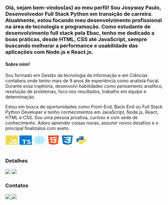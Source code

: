 ### Olá, sejam bem-vindos(as) ao meu perfil! Sou Josyway Paulo, Desenvolvedor Full Stack Python em transição de carreira. Atualmente, estou focando meu desenvolvimento profissional na área de tecnologia e programação. Como estudante de desenvolvimento full stack pela Ebac, tenho me dedicado a boas práticas, desde HTML, CSS até JavaScript, sempre buscando melhorar a performance e usabilidade das aplicações com Node.js e React.js.

#### Sobre mim!
Sou formado em Gestão da tecnologia da informação e em Ciências contabeis onde tenho mais de 9 anos de experiência como analista fiscal. Durante essa trajetória, desenvolvi habilidades como pensamento analítico, resolução de problemas, foco nos resultados, trabalho em equipe e determinação.

Estou em busca de oportunidades como Front-End, Back-End ou Full Stack Python Developer e tenho conhecimentos em  JavaScript, Node.js, React, HTML e CSS. Sou uma pessoa proativa, curioso e com sede de conhecimento. Adoro aprender coisas novas, assumir novos desafios e o principal finalizalos com exeto.

<div style = "display: inline_block">
  <img align = "center" alt = "Rafa-Js" height = "30" width = "40" src = "https://raw.githubusercontent.com/devicons/devicon/master/icons/javascript/javascript-plain.svg">
  <img align = "center" alt = "Rafa-Ts" height = "30" width = "40" src = "https://raw.githubusercontent.com/devicons/devicon/master/icons/typescript/typescript-plain.svg">
  <img align = "center" alt = "Rafa-React" height = "30" width = "40" src = "https://raw.githubusercontent.com/devicons/devicon/master/icons/react/react-original.svg">
  <img align = "center" alt = "Rafa-HTML" height = "30" width = "40" src = "https://raw.githubusercontent.com/devicons/devicon/master/icons/html5/html5-original.svg" >
  <img align = "center" alt = "Rafa-CSS" height = "30" width = "40" src = "https://raw.githubusercontent.com/devicons/devicon/master/icons/css3/css3-original.svg">
  <img align = "center" alt = "Rafa-Python" height = "30" width = "40" src = "https://raw.githubusercontent.com/devicons/devicon/master/icons/python/python-original.svg">
 </div>​​


### Detalhes
<div>
  <img height="180em" src="https://github-readme-stats.vercel.app/api?username=Josyway&show_icons=true&theme=dracula&include_all_commits=true&count_private=true"/>
  <img height="180em" src="https://github-readme-stats.vercel.app/api/top-langs/?username=Josyway&layout=compact&langs_count=7&theme=dracula"/>
</div>

### Contatos
<div>
  <a href = "josywaypaulo@gmail.com"><img src = "https://img.shields.io/badge/-Gmail-%23333?style=for-the-badge&logo=gmail&logoColor=white" target = "_blank" ></ a >
  <a href = "https://www.linkedin.com/in/josyway-paulo" target = "_blank"><img src = "https://img.shields.io/badge/-LinkedIn-%230077B5?style=for-the-badge&logo=linkedin&logoColor=white" target = "_blank"></ a >
</div>

